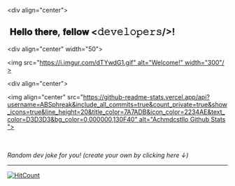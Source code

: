 <div align="center"> 
 <h2> 𝐇𝐞𝐥𝐥𝐨 𝐭𝐡𝐞𝐫𝐞, 𝐟𝐞𝐥𝐥𝐨𝐰 <𝚍𝚎𝚟𝚎𝚕𝚘𝚙𝚎𝚛𝚜/>! <img src="https://github.com/ABSphreak/ABSphreak/blob/master/gifs/Hi.gif" width="30px"></h2> 
 </div> 
  
 <div align="center" width="50"> 
  
 <img src="https://i.imgur.com/dTYwdG1.gif" alt="Welcome!" width="300"/> 
  
 </div> 
  
 </div> 
  
 <div align="center"> 
  
 <img align="center" src="https://github-readme-stats.vercel.app/api?username=ABSphreak&include_all_commits=true&count_private=true&show_icons=true&line_height=20&title_color=7A7ADB&icon_color=2234AE&text_color=D3D3D3&bg_color=0,000000,130F40" alt="Achmdcstllo Github Stats"> 
  
 </br> 
 </br> 
 <i>Random dev joke for you! (create your own by clicking here ↓)</i><br> 
 <a href="https://readme-jokes.vercel.app"><img align="center" src="https://readme-jokes.vercel.app/api" alt="README Jokes"></a> 
  
 --- 
 [![HitCount](http://hits.dwyl.com/ABSphreak/ABSphreak.svg)](http://hits.dwyl.com/ABSphreak/ABSphreak) 
  

 <!-- 
 **Achmdcstllo/Achmdcstllo** is a ✨ _special_ ✨ repository because its `README.md` (this file) appears on your GitHub profile. 
  
 Here are some ideas to get you started: 
  
 - 🔭 I’m currently working on ... 
 - 🌱 I’m currently learning ... 
 - 👯 I’m looking to collaborate on ... 
 - 🤔 I’m looking for help with ... 
 - 💬 Ask me about ... 
 - 📫 How to reach me: ... 
 - 😄 Pronouns: ... 
 - ⚡ Fun fact: ... 
 --> 
  
